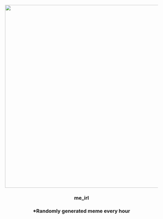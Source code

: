 <p align="center">
        <img src="https://i.redd.it/0tbchnd3lrt91.jpg" width="600" height="600">
        </p>
        <h3 align="center">me_irl</h3>
        <h3 align="center">*Randomly generated meme every hour</h3>
    